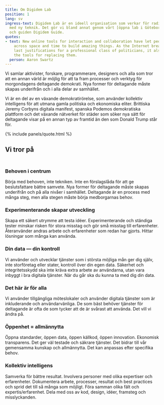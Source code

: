 ```yaml
---
title: Om Digidem Lab
position: 1
lang: sv
ingress-text: Digidem Lab är en ideell organisation som verkar för radikal demokrati
  med ny teknik. Det gör vi bland annat genom vårt [öppna lab i Göteborg](/projects/digidem-open-lab)
  och guiden Digidem Guide.
quotes:
- text: New online tools for interaction and collaboration have let people come together
    across space and time to build amazing things. As the Internet breaks down the
    last justifications for a professional class of politicians, it also builds up
    the tools for replacing them.
  person: Aaron Swartz
---
```


Vi samlar aktivister, forskare, programmerare, designers och alla som tror att en annan värld är möjlig för att ta fram processer och verktyg för morgondagens deltagande demokrati. Nya former för deltagande måste skapas underifrån och i alla delar av samhället.

Vi är en del av en växande demokratirörelse, som använder kollektiv intelligens för att utmana gamla politiska och ekonomiska eliter. Brittiska Jeremy Corbyns digitala manifest, spanska Podemos demokratiska plattform och det växande nätverket för städer som söker nya sätt för deltagande visar på en annan typ av framtid än den som Donald Trump står för.

{% include panels/quote.html %}

<h2 style="float:none;width:auto;margin-bottom:3rem;" class=" text-center display-2"><span class="text-success bg-info">Vi tror på</span></h2>

### Behoven i centrum
Börja med behoven, inte tekniken. Inte en förslagslåda för att ge beslutsfattare bättre samvete. Nya former för deltagande måste skapas underifrån och på alla nivåer i samhället. Deltagande är en process med många steg, men alla stegen måste börja medborgarnas behov.

### Experimenterande skapar utveckling
Skapa ett säkert utrymme att testa idéer. Experimenterande och ständiga tester minskar risken för stora misstag och gör små misstag till erfarenheter.
Återanvänder andras arbete och erfarenheter som redan har gjorts. Hittar lösningar som många kan använda.

### Din data — din kontroll
Vi använder och utvecklar tjänster som i största möjliga mån ger dig själv, inte storföretag eller stater, kontroll över din egen data. Säkerhet och integritetsskydd ska inte kräva extra arbete av användarna, utan vara inbyggt i bra digitala tjänster. När du går ska du kunna ta med dig din data.

### Det här är för alla
Vi använder tillgängliga möteslokaler och använder digitala tjänster som är inkluderande och användarvänliga. De som bäst behöver tjänster för deltagande är ofta de som tycker att de är svårast att använda. Det vill vi ändra på.

### Öppenhet = allmännytta
Öppna standarder, öppen data, öppen källkod, öppen innovation. Ekonomisk transparens. Det ger väl testade och säkrare tjänster. Det bidrar till vår gemensamma kunskap och allmännytta. Det kan anpassas efter specifika behov.

### Kollektiv intelligens
Samverka för bättre resultat. Involvera personer med olika expertiser och erfarenheter. Dokumentera arbete, processer, resultat och best practices och sprid det till så många som möjligt. Föra samman olika fält och expertis/erfarenhet. Dela med oss av kod, design, idéer, framsteg och misslyckanden.
